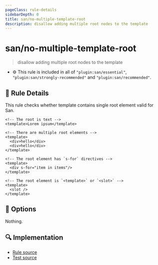 ```yaml
---
pageClass: rule-details
sidebarDepth: 0
title: san/no-multiple-template-root
description: disallow adding multiple root nodes to the template
---
```

# san/no-multiple-template-root
> disallow adding multiple root nodes to the template

- :gear: This rule is included in all of `"plugin:san/essential"`, `"plugin:san/strongly-recommended"` and `"plugin:san/recommended"`.

## :book: Rule Details

This rule checks whether template contains single root element valid for San.

<eslint-code-block :rules="{'san/no-multiple-template-root': ['error']}">

```vue
<!-- The root is text -->
<template>Lorem ipsum</template>
```

</eslint-code-block>

<eslint-code-block :rules="{'san/no-multiple-template-root': ['error']}">

```vue
<!-- There are multiple root elements -->
<template>
  <div>hello</div>
  <div>hello</div>
</template>
```

</eslint-code-block>

<eslint-code-block :rules="{'san/no-multiple-template-root': ['error']}">

```vue
<!-- The root element has `s-for` directives -->
<template>
  <div s-for="item in items"/>
</template>
```

</eslint-code-block>

<eslint-code-block :rules="{'san/no-multiple-template-root': ['error']}">

```vue
<!-- The root element is `<template>` or `<slot>` -->
<template>
  <slot />
</template>
```

</eslint-code-block>

## :wrench: Options

Nothing.

## :mag: Implementation

- [Rule source](https://github.com/ecomfe/eslint-plugin-san/blob/main/lib/rules/no-multiple-template-root.js)
- [Test source](https://github.com/ecomfe/eslint-plugin-san/tree/main/__tests__/lib/rules/no-multiple-template-root.test.js)
